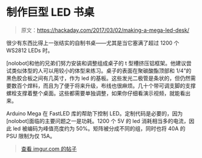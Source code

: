 # 制作巨型 LED 书桌

> 原文：<https://hackaday.com/2017/03/02/making-a-mega-led-desk/>

很少有东西比得上一张结实的自制书桌——尤其是当它塞满了超过 1200 个 WS2812 LEDs 时。

[nolobot]和他的兄弟们努力安装和调整组成桌子的 t 型槽挤压铝框架。他建议尝试类似体型的人可以用较小的体型来练习。桌子的表面在聚碳酸酯顶部和 1/4”的黑色胶合板之间有几英寸，作为 led 的基板。这些发光二极管是条状的，但仍然需要数百个焊料，而且为了便于将来升级，布线也很麻烦。几十个带可调支脚的支撑螺栓支撑着整个桌面。这些都需要单独调整，如果你仔细看演示视频，就能看出来。

Arduino Mega 在 FastLED 库的帮助下控制 LED。定制代码是必要的，因为[nolobot]面临的主要问题之一是功耗。1200 个 5V 的 led 消耗相当多的电流，因此 led 被编码为峰值亮度约为 50%。矩阵被分成不同的组，同时也将 40A 的 PSU 限制为仅 15A。

> [查看 imgur.com 的帖子](http://imgur.com/uxjCI7T)